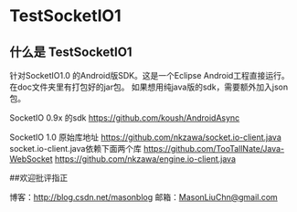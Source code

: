 # TestSocketIO1

## 什么是 TestSocketIO1

针对SocketIO1.0 的Android版SDK。这是一个Eclipse Android工程直接运行。
在doc文件夹里有打包好的jar包。
如果想用纯java版的sdk，需要额外加入json包。

SocketIO 0.9x 的sdk
https://github.com/koush/AndroidAsync

SocketIO 1.0 原始库地址
https://github.com/nkzawa/socket.io-client.java
socket.io-client.java依赖下面两个库
https://github.com/TooTallNate/Java-WebSocket
https://github.com/nkzawa/engine.io-client.java

##欢迎批评指正

博客：http://blog.csdn.net/masonblog
邮箱：MasonLiuChn@gmail.com
